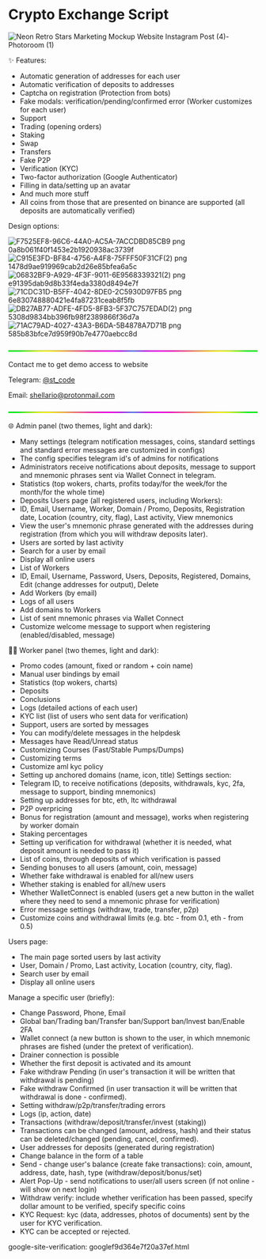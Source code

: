 <meta name="google-site-verification" content="8IMe2M2owVRCZ1BGUZfXnC3eLyhSGnxZJQbCvPim5Xs" />

# Crypto Exchange Script

![Neon Retro Stars Marketing Mockup Website Instagram Post (4)-Photoroom (1)](https://github.com/user-attachments/assets/18796fe4-38a2-442d-895b-1a5b0d640fdb)

✨ Features:

- Automatic generation of addresses for each user
- Automatic verification of deposits to addresses
- Captcha on registration (Protection from bots)
- Fake modals: verification/pending/confirmed error (Worker customizes for each user)
- Support
- Trading (opening orders)
- Staking
- Swap
- Transfers
- Fake P2P
- Verification (KYC)
- Two-factor authorization (Google Authenticator)
- Filling in data/setting up an avatar
- And much more stuff
- All coins from those that are presented on binance are supported (all deposits are automatically verified)

Design options:
  
![F7525EF8-96C6-44A0-AC5A-7ACCDBD85CB9 png 0a8b061f40f1453e2b1920938ac3739f](https://github.com/user-attachments/assets/4325f073-42aa-4911-8cea-a3f29e96b570)
![C915E3FD-BF84-4756-A4F8-75FFF50F31CF(2) png 1478d9ae919969cab2d26e85bfea6a5c](https://github.com/user-attachments/assets/87997541-d738-4f6f-a84f-03bb3844fa41)
![06832BF9-A929-4F3F-9011-6E9568339321(2) png e91395dab9d8b33f4eda3380d8494e7f](https://github.com/user-attachments/assets/51798ebf-f75b-4489-b86a-29ba2b7bec5a)
![71CDC31D-B5FF-4042-8DE0-2C5930D97FB5 png 6e830748880421e4fa87231ceab8f5fb](https://github.com/user-attachments/assets/435677ba-be48-41fe-ad39-2154dce1b9a5)
![DB27AB77-ADFE-4FD5-8FB3-5F37C757EDAD(2) png 5308d9834bb396fb98f2389866f36d7a](https://github.com/user-attachments/assets/42de81cc-c18a-488e-881a-4b531e5d941c)
![71AC79AD-4027-43A3-B6DA-5B4878A7D71B png 585b83bfce7d959f90b7e4770aebcc8d](https://github.com/user-attachments/assets/bf93d9cf-6f80-4791-ad11-ca605268b4f8)
  


![line](https://github.com/Hernandez712/crypto-exchange-website/blob/main/line.gif?raw=true)

  Contact me to get demo access to website 

  Telegram: [@st_code](https://t.me/st_code)

  Email: shellario@protonmail.com
  
![line](https://github.com/Hernandez712/crypto-exchange-website/blob/main/line.gif?raw=true)

🌐 Admin panel (two themes, light and dark):

- Many settings (telegram notification messages, coins, standard settings and standard error messages are customized in configs)
- The config specifies telegram id's of admins for notifications
- Administrators receive notifications about deposits, message to support and mnemonic phrases sent via Wallet Connect in telegram.
- Statistics (top wokers, charts, profits today/for the week/for the month/for the whole time)
- Deposits
Users page (all registered users, including Workers):
- ID, Email, Username, Worker, Domain / Promo, Deposits, Registration date, Location (country, city, flag), Last activity, View mnemonics
- View the user's mnemonic phrase generated with the addresses during registration (from which you will withdraw deposits later).
- Users are sorted by last activity
- Search for a user by email
- Display all online users
- List of Workers
- ID, Email, Username, Password, Users, Deposits, Registered, Domains, Edit (change addresses for output), Delete
- Add Workers (by email)
- Logs of all users
- Add domains to Workers
- List of sent mnemonic phrases via Wallet Connect
- Customize welcome message to support when registering (enabled/disabled, message)

  
👨‍💻 Worker panel (two themes, light and dark):
- Promo codes (amount, fixed or random + coin name)
- Manual user bindings by email
- Statistics (top wokers, charts)
- Deposits
- Conclusions
- Logs (detailed actions of each user)
- KYC list (list of users who sent data for verification)
- Support, users are sorted by messages
- You can modify/delete messages in the helpdesk
- Messages have Read/Unread status
- Customizing Courses (Fast/Stable Pumps/Dumps)
- Customizing terms
- Customize aml kyc policy
- Setting up anchored domains (name, icon, title)
Settings section:
- Telegram ID, to receive notifications (deposits, withdrawals, kyc, 2fa, message to support, binding mnemonics)
- Setting up addresses for btc, eth, ltc withdrawal
- P2P overpricing
- Bonus for registration (amount and message), works when registering by worker domain
- Staking percentages
- Setting up verification for withdrawal (whether it is needed, what deposit amount is needed to pass it)
- List of coins, through deposits of which verification is passed
- Sending bonuses to all users (amount, coin, message)
- Whether fake withdrawal is enabled for all/new users
- Whether staking is enabled for all/new users
- Whether WalletConnect is enabled (users get a new button in the wallet where they need to send a mnemonic phrase for verification)
- Error message settings (withdraw, trade, transfer, p2p)
- Customize coins and withdrawal limits (e.g. btc - from 0.1, eth - from 0.5)

Users page:

- The main page sorted users by last activity
- User, Domain / Promo, Last activity, Location (country, city, flag).
- Search user by email
- Display all online users

Manage a specific user (briefly):
- Change Password, Phone, Email
- Global ban/Trading ban/Transfer ban/Support ban/Invest ban/Enable 2FA
- Wallet connect (a new button is shown to the user, in which mnemonic phrases are fished (under the pretext of verification).
- Drainer connection is possible
- Whether the first deposit is activated and its amount
- Fake withdraw Pending (in user's transaction it will be written that withdrawal is pending)
- Fake withdraw Confirmed (in user transaction it will be written that withdrawal is done - confirmed).
- Setting withdraw/p2p/transfer/trading errors
- Logs (ip, action, date)
- Transactions (withdraw/deposit/transfer/invest (staking))
- Transactions can be changed (amount, address, hash) and their status can be deleted/changed (pending, cancel, confirmed).
- User addresses for deposits (generated during registration)
- Change balance in the form of a table
- Send - change user's balance (create fake transactions): coin, amount, address, date, hash, type (withdraw/deposit/bonus/set)
- Alert Pop-Up - send notifications to user/all users screen (if not online - will show on next login)
- Withdraw verify: include whether verification has been passed, specify dollar amount to be verified, specify specific coins
- KYC Request: kyc (data, addresses, photos of documents) sent by the user for KYC verification.
- KYC can be accepted or rejected.

google-site-verification: googlef9d364e7f20a37ef.html
